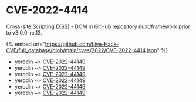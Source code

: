 # CVE-2022-4414

Cross-site Scripting (XSS) - DOM in GitHub repository nuxt/framework prior to v3.0.0-rc.13.

{% embed url="https://github.com/Live-Hack-CVE/full_database/blob/main/cves/2022/CVE-2022-4414.json" %}


* yerodin ~> [CVE-2022-44149](https://www.alice-snow.ru/2022/database/cve-2022-4414/cve-2022-44149-yerodin)
* yerodin ~> [CVE-2022-44149](https://www.alice-snow.ru/2022/database/cve-2022-4414/cve-2022-44149-yerodin)
* yerodin ~> [CVE-2022-44149](https://www.alice-snow.ru/2022/database/cve-2022-4414/cve-2022-44149-yerodin)
* yerodin ~> [CVE-2022-44149](https://www.alice-snow.ru/2022/database/cve-2022-4414/cve-2022-44149-yerodin)
* yerodin ~> [CVE-2022-44149](https://www.alice-snow.ru/2022/database/cve-2022-4414/cve-2022-44149-yerodin)
* yerodin ~> [CVE-2022-44149](https://www.alice-snow.ru/2022/database/cve-2022-4414/cve-2022-44149-yerodin)